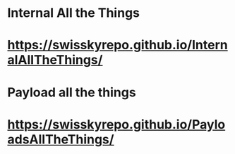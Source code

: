 # Internal All the Things
# https://swisskyrepo.github.io/InternalAllTheThings/


# Payload all the things
# https://swisskyrepo.github.io/PayloadsAllTheThings/
